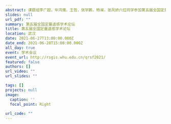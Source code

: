 ```yaml
---
abstract: 课题组李广超，毕鸿儒，王哲，张学鹏，杨澜，张凤娇六位同学参加第五届全国定量遥感学术论坛。
slides: null
url_pdf: ""
summary: 第五届全国定量遥感学术论坛
title: 第五届全国定量遥感学术论坛
location: 武汉
date: 2021-06-27T13:00:00.000Z
date_end: 2021-06-28T15:00:00.000Z
all_day: true
event: 学术会议
event_url: http://rsgis.whu.edu.cn/qrsf2021/
featured: false
authors: []
url_video: ""
url_slides: ""

tags: []
projects: null
image:
  caption: ''
  focal_point: Right
  
url_code: ""
---
```


